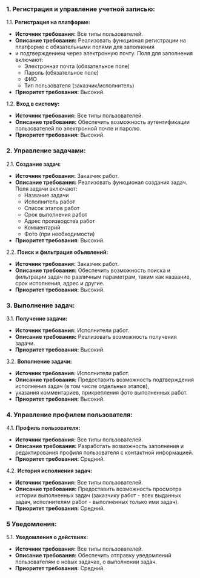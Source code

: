 ### 1. Регистрация и управление учетной записью:

1.1. **Регистрация на платформе:**
- **Источник требования:** Все типы пользователей.
- **Описание требования:** Реализовать функционал регистрации на платформе с обязательными полями для заполнения 
- и подтверждением через электронную почту. Поля для заполнения включают:
    - Электронная почта (обязательное поле)
    - Пароль (обязательное поле)
    - ФИО
    - Тип пользователя (заказчик/исполнитель)
- **Приоритет требования:** Высокий.

1.2. **Вход в систему:**
- **Источник требования:** Все типы пользователей.
- **Описание требования:** Обеспечить возможность аутентификации пользователей по электронной почте и паролю.
- **Приоритет требования:** Высокий.

### 2. Управление задачами:

2.1. **Создание задач:**
- **Источник требования:** Заказчик работ.
- **Описание требования:** Реализовать функционал создания задач. Поля задачи включают:
    - Название задачи
    - Исполнитель работ
    - Список этапов работ
    - Срок выполнения работ
    - Адрес производства работ
    - Комментарий
    - Фото (при необходимости)
- **Приоритет требования:** Высокий.

2.2. **Поиск и фильтрация объявлений:**
- **Источник требования:** Заказчик работ.
- **Описание требования:** Обеспечить возможность поиска и фильтрации задач по различным параметрам, таким как 
название, срок исполнения, адрес и другие.
- **Приоритет требования:** Высокий.

### 3. Выполнение задач:

3.1. **Получение задачи:**
- **Источник требования:** Исполнители работ.
- **Описание требования:** Реализовать возможность получения задачи.
- **Приоритет требования:** Высокий.

3.2. **Вополнение задачи:**
- **Источник требования:** Исполнители работ.
- **Описание требования:** Предоставить возможность подтверждения исполнения задач (в том числе отдельных этапов), 
- указания комментариев, прикрепления фото выполненных работ.
- **Приоритет требования:** Высокий.

### 4. Управление профилем пользователя:

4.1. **Профиль пользователя:**
- **Источник требования:** Все типы пользователей.
- **Описание требования:** Разработать возможность заполнения и редактирования профиля пользователя с контактной информацией.
- **Приоритет требования:** Средний.

4.2. **История исполнения задач:**
- **Источник требования:** Все типы пользователей.
- **Описание требования:** Предоставить возможность просмотра истории выполненных задач (заказчику работ - всех выданных задач, исполнителям работ - выполненных только ими задач).
- **Приоритет требования:** Средний.

### 5 Уведомления:

5.1. **Уведомления о действиях:**
- **Источник требования:** Все типы пользователей.
- **Описание требования:** Обеспечить отправку уведомлений пользователям о новых задачах, о выполнении задач.
- **Приоритет требования:** Средний.
